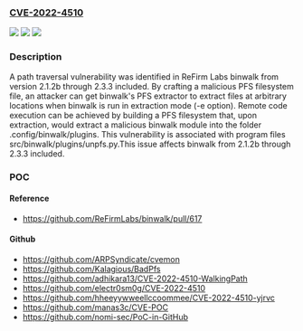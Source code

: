 ### [CVE-2022-4510](https://cve.mitre.org/cgi-bin/cvename.cgi?name=CVE-2022-4510)
![](https://img.shields.io/static/v1?label=Product&message=binwalk&color=blue)
![](https://img.shields.io/static/v1?label=Version&message=2.1.2b%3C%3D%202.3.3%20&color=brighgreen)
![](https://img.shields.io/static/v1?label=Vulnerability&message=CWE-22%20Improper%20Limitation%20of%20a%20Pathname%20to%20a%20Restricted%20Directory%20('Path%20Traversal')&color=brighgreen)

### Description

A path traversal vulnerability was identified in ReFirm Labs binwalk from version 2.1.2b through 2.3.3 included. By crafting a malicious PFS filesystem file, an attacker can get binwalk's PFS extractor to extract files at arbitrary locations when binwalk is run in extraction mode (-e option). Remote code execution can be achieved by building a PFS filesystem that, upon extraction, would extract a malicious binwalk module into the folder .config/binwalk/plugins. This vulnerability is associated with program files src/binwalk/plugins/unpfs.py.This issue affects binwalk from 2.1.2b through 2.3.3 included.

### POC

#### Reference
- https://github.com/ReFirmLabs/binwalk/pull/617

#### Github
- https://github.com/ARPSyndicate/cvemon
- https://github.com/Kalagious/BadPfs
- https://github.com/adhikara13/CVE-2022-4510-WalkingPath
- https://github.com/electr0sm0g/CVE-2022-4510
- https://github.com/hheeyywweellccoommee/CVE-2022-4510-yjrvc
- https://github.com/manas3c/CVE-POC
- https://github.com/nomi-sec/PoC-in-GitHub

